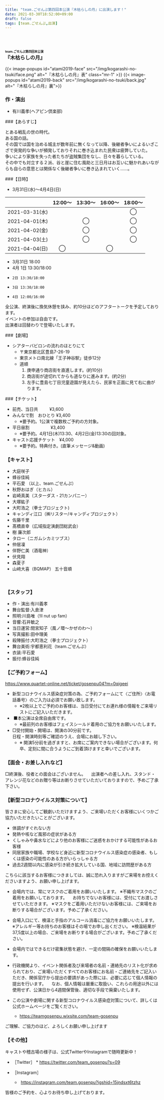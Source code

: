 ```yaml
---
title: "team.ごせんぷ第四回本公演『木枯らしの月』に出演します！"
date: 2021-03-30T18:52:00+09:00
draft: false
tags: [team.ごせんぷ,出演]
---
```


<h3 id="kogarashi-no-tsuki">
    <br><br><span style="font-size: .6em">team.ごせんぷ第四回本公演</span><br>
    『木枯らしの月』
</h3>

{{< image-popups id="atami2019-face" src="/img/kogarashi-no-tsuki/face.png" alt="『木枯らしの月』表" class="mr-1" >}}
{{< image-popups id="atami2019-back" src="/img/kogarashi-no-tsuki/back.jpg" alt="『木枯らしの月』裏">}}

### 作・演出
* 有川義孝(ヘアピン倶楽部)

###【あらすじ】

とある戦乱の世の時代。<br>ある国の話。<br>その国では国を治める城主が数年前に無くなって以降、後継者争いによるいざこざで突発的な争いが頻発しておりそれに巻き込まれた民衆は疲弊していた。<br>争いにより家族を失った者たちが盗賊集団をなし、日々を暮らしている。<br>その中でも対立する２派、谷と崖に住む風助と三日月はお互いに魅かれあいながらも自らの意思とは関係なく後継者争いに巻き込まれていく……。<br>


###【日時】

* 3月31日(水)～4月4日(日)

|                | 12:00〜 | 13:30〜 | 16:00〜 | 18:00〜 |
| -------------- | :----: | :------: | :-----: | :----: |
| 2021-03-31(水) |        |          |         | ◯      |
| 2021-04-01(木) |        | ◯       |         | ◯      |
| 2021-04-02(金) |        | ◯       |         | ◯      |
| 2021-04-03(土) |        | ◯       |         | ◯      |
| 2021-04-04(日) | ◯     |          | ◯      |         |

* 3月31日 18:00
* 4月 1日 13:30/18:00
*     2日 13:30/18:00
*     3日 13:30/18:00
*     4日 12:00/16:00

全公演、終演後に換気休憩を挟み、約10分ほどのアフタートークを予定しております。<br>イベントの参加は自由です。<br>出演者は回替わりで登場いたします。

###【劇場】
* シアターバビロンの流れのほとりにて
    * 〒東京都北区豊島7-26-19
    * 東京メトロ南北線「王子神谷駅」徒歩12分
    * 道順
        1. 庚申通り商店街を直進します。(約10分)
        2. 商店街が途切れてからも道なりに進みます。(約2分)
        3. 左手に豊島七丁目児童遊園が見えたら、民家を正面に見て右に曲がります。
　

###【チケット】

* 前売、当日共　      ¥3,600
* みんなで割　おひとり ¥3,400
    * ※要予約。1公演で複数枚ご予約の方対象。
* 平日昼割　　　       ¥3,400
    * ※要予約。4月1日(木)13:30、4月2日(金)13:30の回対象。
* キャスト応援チケット　¥4,000
    * ※要予約。特典付き。(直筆メッセージ&動画)

### 【キャスト】

* 大庭咲子
* 蜂谷佳純
* 平石愛
（以上、team.ごせんぷ）
 
* 秋野おはぎ（ヒカル）
* 岩崎真美（スターダス・21カンパニー）
* 大塚紘子
* 大町浩之（拳士プロジェクト)
* キャンディ江口（㈱リスター/キャンディプロジェクト）
* 佐藤千里
* 髙橋直幸（広域指定演劇団総武会）
* 樹 廉次郎
* タロー（ニガムシカミツブス）
* 仲居凜
* 伴野仁美（酒竜神）
* 伏見翔
* 森夏子
* 山﨑大喜（BQMAP）
五十音順

 
### 【スタッフ】

* 作・演出:有川義孝
* 舞台監督:入倉津
* 照明:川島唯（!ll nut up fam）
* 音響:石井敏之
* 当日運営:間宮知子（風ノ環～かぜのわ～）
* 写真撮影:田中理美
* 殺陣振付:大町浩之（拳士プロジェクト）
* 舞台美術:宇都恵利花（team.ごせんぷ）
* 衣装:平石愛
* 振付:蜂谷佳純


### 【ご予約フォーム】

https://www.quartet-online.net/ticket/gosenpu04?m=0qigeei

* 新型コロナウイルス感染症対策の為、ご予約フォームにて〈ご住所〉〈お電話番号〉のご入力は必須でお願い致します。
    * ※2枚以上でご予約のお客様は、当日受付にてお連れ様の情報をご来場リストにご記入いただきます。
*  ■本公演は全席自由席です。
    * ※最前列のお客様はフェイスシールド着用のご協力をお願いいたします。
* □受付開始・開場は、開演の30分前です。<br>日程・開演時刻等ご確認のうえ、会場にお越し下さい。
    * ※ 開演5分前を過ぎますと、お席にご案内できない場合がございます。何卒、定刻に間に合うようにご到着頂けますと幸いでございます。


### 【面会・お差し入れなど】
□終演後、役者との面会はございません。
　出演者への差し入れ、スタンド・アレンジ花などのお贈り等はお断りさせていただいておりますので、予めご了承下さい。


### 【新型コロナウイルス対策について】

皆さまに安心してご観劇いただけますよう、ご来場いただくお客様にいくつかご協力いただきたいことがございます。

* 体調がすぐれない方
* 発熱や咳など風邪の症状がある方
* くしゃみや鼻水などにより他のお客様にご迷惑をおかけする可能性があるお客様
* 同居家族や職場、学校など身近に新型コロナウイルス感染症の感染者、もしくは感染の可能性のある方がいらっしゃる方
* 過去2週間以内に感染が引き続き拡大している国、地域に訪問歴がある方

こちらに該当するお客様につきましては、誠に恐れ入りますがご来場をお控えくださいますよう、お願い申し上げます。

* 会場内では、常にマスクのご着用をお願いいたします。
※不織布マスクのご着用をお願いしております。
　お持ちでないお客様には、受付にてお渡しさせていただきます。
※マスクをご着用いただけないお客様には、ご来場をお断りする場合がございます。予めご了承ください。

* 会場入口にて、検温と手指のアルコール消毒にご協力をお願いいたします。
※アレルギー等お持ちのお客様はその場でお申し出ください。
※検温結果が37,5度以上の場合、ご来場をお断りする場合がございます。予めご了承ください。

* 会場内ではできるだけ密集状態を避け、一定の間隔の確保をお願いいたします。

* 行政機関より、イベント関係者及び来場者の名前・連絡先のリスト化が求められており、ご来場いただくすべてのお客様にお名前・ご連絡先をご記入いただき、関係官庁から提出の要請があった際には、必要に応じて個人情報の提出を行います。
　なお、個人情報は厳重に取扱い、これらの用途以外には使用せず、公演日から4週間保管後、適切な手段で廃棄いたします。


* この公演や劇場に関する新型コロナウイルス感染症対策について、詳しくは公式ホームページをご覧ください。
    * https://teamgosenpu.wixsite.com/team-gosenpu


ご理解、ご協力のほど、よろしくお願い申し上げます


### 【その他】
キャストや稽古場の様子は、公式TwitterやInstagramで随時更新中！

* ［Twitter］
    * https://twitter.com/team_gosenpu?s=09

* ［Instagram］
    *  https://instagram.com/team.gosenpu?igshid=15jndsxt6tzhz


皆様のご予約を、心よりお待ち申し上げております。
